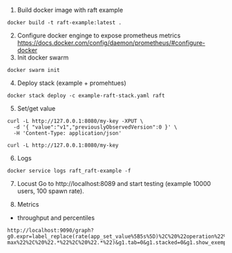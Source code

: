 1. Build docker image with raft example
```shell
docker build -t raft-example:latest .
```
2. Configure docker enginge to expose prometheus metrics
   https://docs.docker.com/config/daemon/prometheus/#configure-docker
3. Init docker swarm
```shell
docker swarm init
```
4. Deploy stack (example + promehtues)
```shell
docker stack deploy -c example-raft-stack.yaml raft
```
5. Set/get value 
```shell
curl -L http://127.0.0.1:8080/my-key -XPUT \
  -d '{ "value":"v1","previouslyObservedVersion":0 }' \
  -H 'Content-Type: application/json'
   
curl -L http://127.0.0.1:8080/my-key 
```

6. Logs
```shell
docker service logs raft_raft-example -f  
```
7. Locust
Go to http://localhost:8089
and start testing (example 10000 users, 100 spawn rate).

8. Metrics
- throughput and percentiles
```shell
http://localhost:9090/graph?g0.expr=label_replace(rate(app_set_value%5B5s%5D)%2C%20%22operation%22%2C%20%22set%22%2C%20%22.*%22%2C%20%22.*%22)%20or%20label_replace(rate(app_get_value%5B5s%5D)%2C%20%22operation%22%2C%20%22get%22%2C%20%22.*%22%2C%20%22.*%22)&g0.tab=0&g0.stacked=0&g0.show_exemplars=0&g0.range_input=5m&g1.expr=label_replace(histogram_quantile(0.01%2C%20sum(rate(app_get_duration_seconds_bucket%5B5s%5D))%20by%20(le))%2C%20%22operation%22%2C%20%22getp01%22%2C%20%22.*%22%2C%20%22.*%22)%20or%20label_replace(histogram_quantile(0.05%2C%20sum(rate(app_get_duration_seconds_bucket%5B5s%5D))%20by%20(le))%2C%20%22operation%22%2C%20%22getp05%22%2C%20%22.*%22%2C%20%22.*%22)%20or%20label_replace(histogram_quantile(0.3%2C%20sum(rate(app_get_duration_seconds_bucket%5B5s%5D))%20by%20(le))%2C%20%22operation%22%2C%20%22getp30%22%2C%20%22.*%22%2C%20%22.*%22)%20or%20label_replace(histogram_quantile(0.5%2C%20sum(rate(app_get_duration_seconds_bucket%5B5s%5D))%20by%20(le))%2C%20%22operation%22%2C%20%22getp50%22%2C%20%22.*%22%2C%20%22.*%22)%20or%20label_replace(histogram_quantile(0.99%2C%20sum(rate(app_get_duration_seconds_bucket%5B5s%5D))%20by%20(le))%2C%20%22operation%22%2C%20%22getp90%22%2C%20%22.*%22%2C%20%22.*%22)%20or%20label_replace(histogram_quantile(0.01%2C%20sum(rate(app_get_duration_seconds_bucket%5B5s%5D))%20by%20(le))%2C%20%22operation%22%2C%20%22getp100%22%2C%20%22.*%22%2C%20%22.*%22)%20or%20label_replace(histogram_quantile(1%2C%20sum(rate(app_get_duration_seconds_bucket%5B5s%5D))%20by%20(le))%2C%20%22operation%22%2C%20%22get-max%22%2C%20%22.*%22%2C%20%22.*%22)&g1.tab=0&g1.stacked=0&g1.show_exemplars=0&g1.range_input=5m
```

